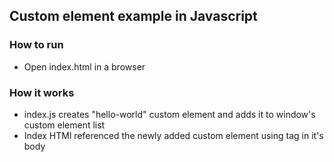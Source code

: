 ## Custom element example in Javascript

### How to run
  - Open index.html in a browser

### How it works
  - index.js creates "hello-world" custom element and adds it to window's custom element list 
  - Index HTMl referenced the newly added custom element using <hello-world></hello-world> tag in it's body

  